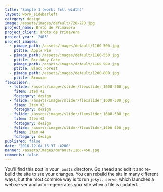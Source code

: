 ```yaml
---
title: 'Sample 1 (work: full width)'
layout: work_sidebarleft
category: design
image: /assets/images/default/720-720.jpg
project_name: Broto de Primavera
project_client: Broto de Primavera
project_year: '2003'
project_images:
  - pimage_path: /assets/images/default/1160-500.jpg
    ptitle: Apple Pie
  - pimage_path: /assets/images/default/1160-550.jpg
    ptitle: Birthday Cake
  - pimage_path: /assets/images/default/1160-580.jpg
    ptitle: Black Forest
  - pimage_path: /assets/images/default/1200-800.jpg
    ptitle: Brownie
flexslider:
  - fslide: /assets/images/slider/flexslider_1600-500.jpg
    fitem: Item 01
    fcategory: design
  - fslide: /assets/images/slider/flexslider_1600-500.jpg
    fitem: Item 02
    fcategory: design
  - fslide: /assets/images/slider/flexslider_1600-500.jpg
    fitem: Item 03
    fcategory: design
  - fslide: /assets/images/slider/flexslider_1600-500.jpg
    fitem: Item 04
    fcategory: design
published: false
date: '2016-12-08 16:37 -0200'
banner: /assets/images/default/1160-450.jpg
comments: false
---
```

You'll find this post in your `_posts` directory. Go ahead and edit it and re-build
the site to see your changes. You can rebuild the site in many different ways, but
the most common way is to run `jekyll serve`, which launches a web server and
auto-regenerates your site when a file is updated.
